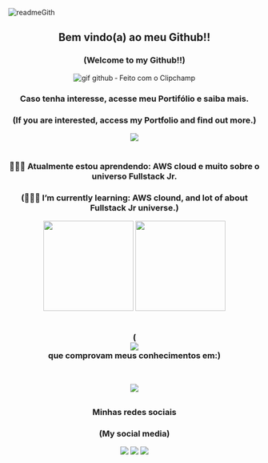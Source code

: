 <di align="center">![readmeGith](https://github.com/LuizFabiodoCarmo/LuizFabiodoCarmo/assets/104438927/a3886b90-5795-4779-95ed-bddd7e65a18b)
</div>


<!--<h1 > Hello, I'm Luiz Fabio. </h1>-->

<h2 align="center" color="green">Bem vindo(a) ao meu Github!!</h2>
<h3 align="center" color="green">(Welcome to my Github!!)</h3>


<div align="center" border_color="#53A041">
<!--  <img align="center" alt="Baby Oda" height="150" style="border-radius:50 boder="#53A041"; "> -->

 
![gif github ‐ Feito com o Clipchamp](https://github.com/LuizFabiodoCarmo/LuizFabiodoCarmo/assets/104438927/37357274-dbac-4514-8027-4d06b78245ef)
 
</div> 
<h3 align="center" color="green">Caso tenha interesse, acesse meu Portifólio e saiba mais.</h3>
<h3 align="center" color="green">(If you are interested, access my Portfolio and find out more.)</h3>

<div  align="center">
 <a href=""><img src="https://img.shields.io/badge/Portfolio-green?style=for-the-badge&logo=todoist&logoColor=white"></a> 
</div>
<br>

<h3 align="center">👨🏽‍💻 Atualmente estou aprendendo: AWS cloud e muito sobre o universo Fullstack Jr.</h3>
<h3 align="center">(👨🏽‍💻 I’m currently learning: AWS clound, and lot of about Fullstack Jr universe.)</h3>


<div align="center">
  <img height="180" src="https://github-readme-stats.vercel.app/api?username=luizfabiodocarmo&show_icons=true&theme=merko">
  <img height="180" src="https://github-readme-stats.vercel.app/api/top-langs/?username=luizfabiodocarmo&theme=merko">
</div>

<!--<br>
<div>![Top Langs](https://github-readme-stats.vercel.app/api/top-langs/?username=myusername&theme=tokyonight)
 </div> -->

<br>



<h3 align="center">(<div  align="center">
 <a href=""><img src="https://img.shields.io/badge/Certificados-blue?style=for-the-badge&logo=todoist&logoColor=white"></a> 
</div>  que comprovam meus conhecimentos em:)</h3>
<br>

<p align="center">
  <a href="">
    <img src="https://skillicons.dev/icons?i=javascript,css,html,bootstrap,figma,mysql,typescript,java,python,angular,aws,vscode,spring,eclipse" />
  </a>
</p>

 ##
 <h3 align="center" color="green">Minhas redes sociais</h3>
 <h3 align="center" color="green">(My social media)</h3>
<div  align="center"> 
 <a href="https://discord.com/channels/@me"><img src="https://img.shields.io/badge/Discord-7289DA?style=for-the-badge&logo=discord&logoColor=white" target="_blank"></a> 
  <a href = "mailto:luizbinho26@gmail.com"><img src="https://img.shields.io/badge/-Gmail-%23333?style=for-the-badge&logo=gmail&logoColor=white" target="_blank"></a>
  <a href="https://www.linkedin.com/in/luiz-fabio-c-a-carvalho/"_blank"><img src="https://img.shields.io/badge/-LinkedIn-%230077B5?style=for-the-badge&logo=linkedin&logoColor=white" target="_blank"></a> 
</div>

